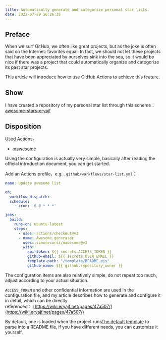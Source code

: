 ```yaml
---
title: Automatically generate and categorize personal star lists.
date: 2022-07-29 16:26:35
---
```




## Preface

When we surf GitHub, we often like great projects, but as the joke is often said on the Internet: favorites equal. In fact, we should not let these projects that have been appreciated by ourselves sink into the sea, so it would be nice if there was a project that could automatically organize and categorize its past star projects.

This article will introduce how to use GitHub Actions to achieve this feature.

## Show

I have created a repository of my personal star list through this scheme：[awesome-stars-eryajf](https://github.com/eryajf/awesome-stars-eryajf)

## Disposition

Used Actions。
- [mawesome](https://github.com/simonecorsi/mawesome)

Using the configuration is actually very simple, basically after reading the official introduction document, you can get started.

Add an Actions profile，e.g. `.github/workflows/star-list.yml`：

```yaml
name: Update awesome list

on:
  workflow_dispatch:
  schedule:
    - cron: '0 0 * * *'

jobs:
  build:
    runs-on: ubuntu-latest
    steps:
      - uses: actions/checkout@v2
      - name: Awesome generator
        uses: simonecorsi/mawesome@v2
        with:
          api-token: ${{ secrets.ACCESS_TOKEN }}
          github-email: ${{ secrets.USER_EMAIL }}
          template-path: "/template/README.ejs"
          github-name: ${{ github.repository_owner }}
```

The configuration items are also relatively simple, do not repeat too much, adjust according to your actual situation.

`ACCESS_TOKEN` and other confidential information are used in the configuration file, and my article describes how to generate and configure it in detail, which can be directly referenced： [https://wiki.eryajf.net/pages/47a507/](https://wiki.eryajf.net/pages/47a507/)

By default, one is loaded when the project runs[The default template](https://github.com/simonecorsi/mawesome/blob/main/TEMPLATE.ejs) to parse into a README file, if you have different needs, you can customize it yourself.